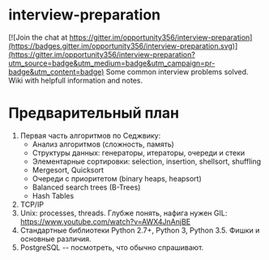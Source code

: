 # interview-preparation

[![Join the chat at https://gitter.im/opportunity356/interview-preparation](https://badges.gitter.im/opportunity356/interview-preparation.svg)](https://gitter.im/opportunity356/interview-preparation?utm_source=badge&utm_medium=badge&utm_campaign=pr-badge&utm_content=badge)
Some common interview problems solved. Wiki with helpfull information and notes.

# Предварительный план
1. Первая часть алгоритмов по Седжвику:
   - Анализ алгоритмов (сложность, память)
   - Структуры данных: генераторы, итераторы, очереди и стеки
   - Элементарные сортировки: selection, insertion, shellsort, shuffling
   - Mergesort, Quicksort
   - Очереди с приоритетом (binary heaps, heapsort)
   - Balanced search trees (B-Trees)
   - Hash Tables
2. TCP/IP
3. Unix: processes, threads. Глубже понять, нафига нужен GIL: https://www.youtube.com/watch?v=AWX4JnAnjBE
4. Стандартные библиотеки Python 2.7+, Python 3, Python 3.5. Фишки и основные различия.
5. PostgreSQL -- посмотреть, что обычно спрашивают.
